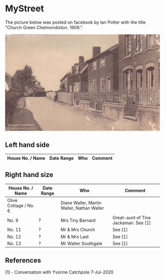 # MyStreet

The picture below was posted on facebook by Ian Potter with the title "Church Green Chelmondiston. 1909.".
 
 <img src="https://github.com/MartinDavidWaller/MyStreet/blob/master/Pictures/ChurchGreen.jpg?sanitize=true&raw=true" />

## Left hand side

| House No. / Name | Date Range | Who | Comment |
|------------------|------------|-----|---------|

## Right hand size

| House No. / Name | Date Range | Who | Comment |
|------------------|------------|-----|---------|
| Olive Cottage / No. 6 | | Diane Waller, Martin Waller, Nathan Waller | |
| No. 9 | ? | Mrs Tiny Barnard | Great-aunt of Tina Jackaman. See [1] |
| No. 11 | ? | Mr & Mrs Church | See [1] |
| No. 12 | ? | Mr & Mrs Last | See [1] |
| No. 13 | ? | Mr Walter Southgate | See [1] |

## References

[1] - Conversation with Yvonne Catchpole 7-Jul-2020